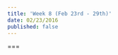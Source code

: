 ```yaml
---
title: 'Week 8 (Feb 23rd - 29th)'
date: 02/23/2016
published: false
---
```


<!--- Your weekly summary content goes below here -->

<!--- Your weekly summary content goes above here -->

===

<!--- Your weekly materials content goes below here -->
